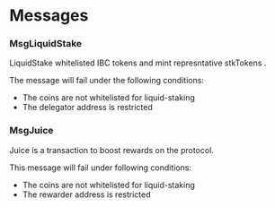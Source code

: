 <!--
order: 5
-->

# Messages

### MsgLiquidStake

LiquidStake whitelisted IBC tokens and mint represntative stkTokens .

The message will fail under the following conditions:

- The coins are not whitelisted for liquid-staking
- The delegator address is restricted

### MsgJuice

Juice is a transaction to boost rewards on the protocol.

This message will fail under following conditions:
- The coins are not whitelisted for liquid-staking
- The rewarder address is restricted
